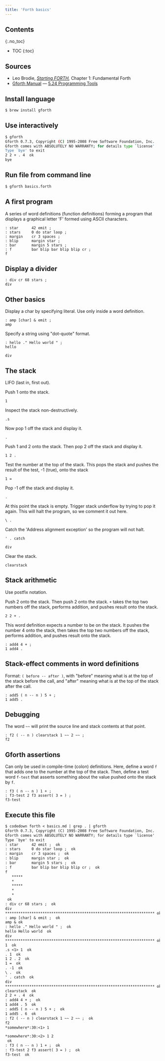 ```yaml
---
title: 'Forth basics'
---
```


## Contents
{:.no_toc}

* TOC
{:toc}


## Sources

* Leo Brodie, *[Starting FORTH],* Chapter 1: Fundamental Forth
* [Gforth Manual] — [5.24 Programming Tools]

[Gforth Manual]: https://www.complang.tuwien.ac.at/forth/gforth/Docs-html/
[5.24 Programming Tools]: https://www.complang.tuwien.ac.at/forth/gforth/Docs-html/Programming-Tools.html#Programming-Tools
[Starting FORTH]: https://www.forth.com/starting-forth/


## Install language

```sh
$ brew install gforth
```

## Use interactively
 
```sh
$ gforth
Gforth 0.7.3, Copyright (C) 1995-2008 Free Software Foundation, Inc.
Gforth comes with ABSOLUTELY NO WARRANTY; for details type `license'
Type `bye' to exit
2 2 + . 4  ok
bye
```

## Run file from command line

```sh
$ gforth basics.forth
```

## A first program

A series of word definitions (function definitions) forming a program
that displays a graphical letter 'F' formed using ASCII characters.

```forth
: star      42 emit ;
: stars     0 do star loop ;
: margin    cr 3 spaces ;
: blip      margin star ;
: bar       margin 5 stars ;
: f         bar blip bar blip blip cr ;
f
```

## Display a divider

```forth
: div cr 68 stars ;
div
```

## Other basics

Display a char by specifying literal. Use only inside a word definition.

```forth
: amp [char] & emit ;
amp
```

Specify a string using "dot-quote" format.

```forth
: hello ." Hello world " ;
hello
```

```forth
div
```

## The stack

LIFO (last in, first out).

Push 1 onto the stack. 

```forth
1
```

Inspect the stack non-destructively.

```forth
.s
```

Now pop 1 off the stack and display it.

```forth
.
```

Push 1 and 2 onto the stack. Then pop 2 off the stack and display it.

```forth
1 2 .
```

Test the number at the top of the stack. This pops the stack and pushes
the result of the test, -1 (true), onto the stack

```forth
1 =
```

Pop -1 off the stack and display it.

```forth
.
```

At this point the stack is empty. Trigger stack underflow by trying
to pop it again. This will halt the program, so we comment it out here.

```forth
\ .
```

Catch the 'Address alignment exception' so the program will not halt.

```forth
' . catch
```

```forth
div
```

Clear the stack.

```forth
clearstack
```

## Stack arithmetic

Use postfix notation.

Push 2 onto the stack. Then push 2 onto the stack. `+` takes the top
two numbers off the stack, performs addition, and pushes result onto
the stack.

```forth
2 2 + .
```

This word definition expects a number to be on the stack. It pushes
the number 4 onto the stack, then takes the top two numbers off the
stack, performs addition, and pushes result onto the stack.

```forth
: add4 4 + ;
1 add4 .
```


## Stack-effect comments in word definitions

Format: `( before -- after )`, with "before" meaning what is at the top
of the stack before the call, and "after" meaning what is at the top of
the stack after the call.

```forth
: add5 ( n -- n ) 5 + ;
1 add5 .
```


## Debugging

The word `~~` will print the source line and stack contents at that point.

```forth
: f2 ( -- n ) clearstack 1 ~~ 2 ~~ ;
f2
```


## Gforth assertions

Can only be used in compile-time (colon) definitions. Here, define a 
word `f` that adds one to the number at the top of the stack. Then,
define a test word `f-test` that asserts something about the value
pushed onto the stack by `f`.

```forth
: f3 ( n -- n ) 1 + ;
: f3-test 2 f3 assert( 3 = ) ;
f3-test
```


## Execute this file

```txt
$ codedown forth < basics.md | grep . | gforth
Gforth 0.7.3, Copyright (C) 1995-2008 Free Software Foundation, Inc.
Gforth comes with ABSOLUTELY NO WARRANTY; for details type `license'
Type `bye' to exit
: star      42 emit ;  ok
: stars     0 do star loop ;  ok
: margin    cr 3 spaces ;  ok
: blip      margin star ;  ok
: bar       margin 5 stars ;  ok
: f         bar blip bar blip blip cr ;  ok
f
   *****
   *
   *****
   *
   *
 ok
: div cr 68 stars ;  ok
div
******************************************************************** ok
: amp [char] & emit ;  ok
amp & ok
: hello ." Hello world " ;  ok
hello Hello world  ok
div
******************************************************************** ok
1  ok
.s <1> 1  ok
. 1  ok
1 2 . 2  ok
1 =  ok
. -1  ok
\ .  ok
' . catch  ok
div
******************************************************************** ok
clearstack  ok
2 2 + . 4  ok
: add4 4 + ;  ok
1 add4 . 5  ok
: add5 ( n -- n ) 5 + ;  ok
1 add5 . 6  ok
: f2 ( -- n ) clearstack 1 ~~ 2 ~~ ;  ok
f2
*somewhere*:30:<1> 1

*somewhere*:30:<2> 1 2
 ok
: f3 ( n -- n ) 1 + ;  ok
: f3-test 2 f3 assert( 3 = ) ;  ok
f3-test  ok
```